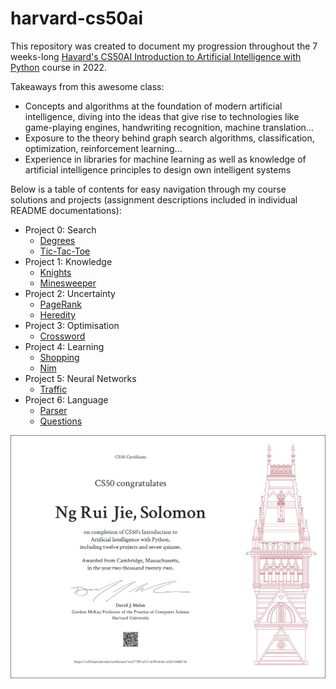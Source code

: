# harvard-cs50ai
This repository was created to document my progression throughout the 7 weeks-long [Havard's CS50AI Introduction to Artificial Intelligence with Python](https://cs50.harvard.edu/ai/2020/) course in 2022.

Takeaways from this awesome class:
* Concepts and algorithms at the foundation of modern artificial intelligence, diving into the ideas that give rise to technologies like game-playing engines, handwriting recognition, machine translation...
* Exposure to the theory behind graph search algorithms, classification, optimization, reinforcement learning...
* Experience in libraries for machine learning as well as knowledge of artificial intelligence principles to design own intelligent systems

Below is a table of contents for easy navigation through
my course solutions and projects (assignment descriptions included in individual README documentations):
* Project 0: Search
  * [Degrees](https://github.com/solomonng2001/harvard-cs50ai/tree/main/degrees)
  * [Tic-Tac-Toe](https://github.com/solomonng2001/harvard-cs50ai/tree/main/tictactoe)
* Project 1: Knowledge
  * [Knights](https://github.com/solomonng2001/harvard-cs50ai/tree/main/knights)
  * [Minesweeper](https://github.com/solomonng2001/harvard-cs50ai/tree/main/minesweeper)
* Project 2: Uncertainty
  * [PageRank](https://github.com/solomonng2001/harvard-cs50ai/tree/main/pagerank)
  * [Heredity](https://github.com/solomonng2001/harvard-cs50ai/tree/main/heredity)
* Project 3: Optimisation
  * [Crossword](https://github.com/solomonng2001/harvard-cs50ai/tree/main/crossword)
* Project 4: Learning
  * [Shopping](https://github.com/solomonng2001/harvard-cs50ai/tree/main/shopping)
  * [Nim](https://github.com/solomonng2001/harvard-cs50ai/tree/main/nim)
* Project 5: Neural Networks
  * [Traffic](https://github.com/solomonng2001/harvard-cs50ai/tree/main/traffic)
* Project 6: Language
  * [Parser](https://github.com/solomonng2001/harvard-cs50ai/tree/main/parser)
  * [Questions](https://github.com/solomonng2001/harvard-cs50ai/tree/main/questions)

![Certificate](https://github.com/solomonng2001/harvard-cs50ai/blob/main/certificates/CS50AI%20Letter%20PNG%20Cert.png)
